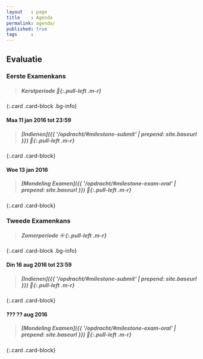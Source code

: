 ```yaml
---
layout   : page
title    : Agenda
permalink: agenda/
published: true
tags     :
---
```


Evaluatie
---------

### Eerste Examenkans

> ##### Kerstperiode *:christmas_tree:*{:.pull-left .m-r}
{:.card .card-block .bg-info}

#### Maa 11 jan 2016 tot 23:59

> ##### [Indienen]({{ '/opdracht/#milestone-submit' | prepend: site.baseurl }}) *:checkered_flag:*{:.pull-left .m-r}
{:.card .card-block}

#### Woe 13 jan 2016

> ##### [Mondeling Examen]({{ '/opdracht/#milestone-exam-oral' | prepend: site.baseurl }}) *:speech_balloon:*{:.pull-left .m-r}
{:.card .card-block}

### Tweede Examenkans

> ##### Zomerperiode *:sunny:*{:.pull-left .m-r}
{:.card .card-block .bg-info}

#### Din 16 aug 2016 tot 23:59

> ##### [Indienen]({{ '/opdracht/#milestone-submit' | prepend: site.baseurl }}) *:checkered_flag:*{:.pull-left .m-r}
{:.card .card-block}

#### ??? ?? aug 2016

> ##### [Mondeling Examen]({{ '/opdracht/#milestone-exam-oral' | prepend: site.baseurl }}) *:speech_balloon:*{:.pull-left .m-r}
{:.card .card-block}